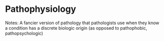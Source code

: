 # Pathophysiology

Notes: A fancier version of pathology that pathologists use when they know a condition has a discrete biologic origin (as opposed to pathophobic, pathopsychologic)